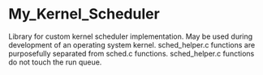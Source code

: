 # My_Kernel_Scheduler
Library for custom kernel scheduler implementation. May be used during development of an operating system kernel. sched_helper.c functions are purposefully separated from sched.c functions. sched_helper.c functions do not touch the run queue.
